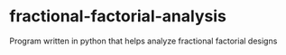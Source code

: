 # fractional-factorial-analysis
Program written in python that helps analyze fractional factorial designs
